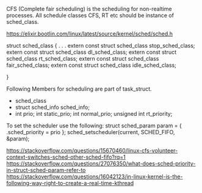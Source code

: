 
CFS (Complete fair scheduling) is the scheduling for non-realtime processes.
All schedule classes CFS, RT etc should be instance of sched_class.


https://elixir.bootlin.com/linux/latest/source/kernel/sched/sched.h

struct sched_class {
     .
     .
     .
     extern const struct sched_class stop_sched_class;
     extern const struct sched_class dl_sched_class;
     extern const struct sched_class rt_sched_class;
     extern const struct sched_class fair_sched_class;
     extern const struct sched_class idle_sched_class;

}


Following Members for scheduling are part of task_struct.
  - sched_class
  - struct sched_info	sched_info;
  - int				prio;
	int				static_prio;
	int				normal_prio;
	unsigned int			rt_priority;


To set the scheduler use the following:
   struct sched_param param = { .sched_priority = prio };
   sched_setscheduler(current, SCHED_FIFO, &param);



https://stackoverflow.com/questions/15670460/linux-cfs-volunteer-context-switches-sched-other-sched-fifo?rq=1
https://stackoverflow.com/questions/27076350/what-does-sched-priority-in-struct-sched-param-refer-to
https://stackoverflow.com/questions/16042123/in-linux-kernel-is-the-following-way-right-to-create-a-real-time-kthread

